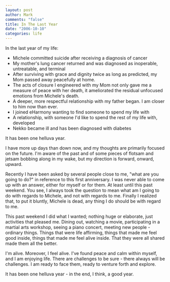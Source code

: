 ```yaml
--- 
layout: post
author: Mark
comments: "false"
title: In The Last Year
date: "2006-10-10"
categories: life
---
```

In the last year of my life:
<ul>
<li class="il">Michele committed suicide after receiving a diagnosis of cancer</li>
<li class="il">My mother's lung cancer returned and was diagnosed as inoperable, untreatable, and terminal</li>
<li class="il">After surviving with grace and dignity twice as long as predicted, my Mom passed away peacefully at home.</li>
<li class="il">The acts of closure I engineered with my Mom not only gave me a measure of peace with her death, it ameliorated the residual unfocused emotions from Michele's death.</li>
<li class="il">A deeper, more respectful relationship with my father began. I am closer to him now than ever.</li>
<li class="il">I joined eHarmony wanting to find someone to spend my life with</li>
<li class="il">A relationship, with someone I'd like to spend the rest of my life with, developed</li>
<li class="il">Nekko became ill and has been diagnosed with diabetes</li>
</ul>
It has been one helluva year.

I have more up days than down now, and my thoughts are primarily focused on the future. I'm aware of the past and of some pieces of flotsam and jetsam bobbing along in my wake, but my direction is forward, onward, upward.

Recently I have been asked by several people close to me, "what are you going to do?" in reference to this first anniversary. I was never able to come up with an answer, either for myself or for them. At least until this past weekend. You see, I always took the question to mean what am I going to do with regards to Michele, and not with regards to me. Finally I realized that, to put it bluntly, Michele is dead, any thing I do should be with regard to me.

This past weekend I did what I wanted; nothing huge or elaborate, just activities that pleased me. Dining out, watching a movie, participating in a martial arts workshop, seeing a piano concert, meeting new people - ordinary things. Things that were life affirming, things that made me feel good inside, things that made me feel alive inside. That they were all shared made them all the better.

I'm alive. Moreover, I feel alive. I've found peace and calm within myself, and I am enjoying life. There are challenges to be sure - there always will be challenges. I am ready to face them, ready to venture forth and explore.

It has been one helluva year - in the end, I think, a good year.
